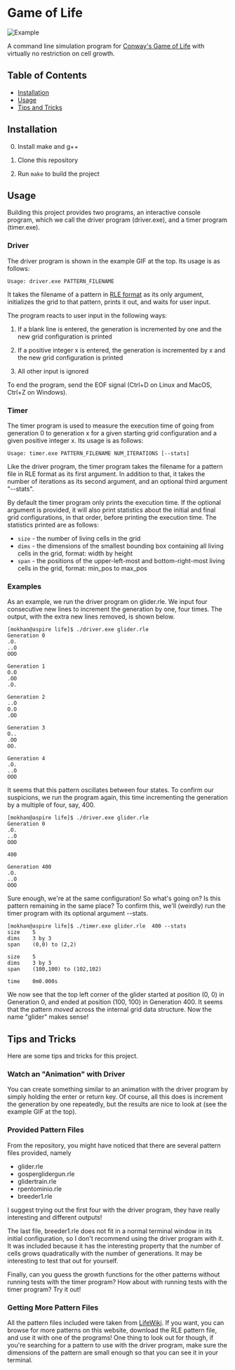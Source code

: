 # Game of Life

![Example][0]

A command line simulation program for [Conway's Game of Life][1] with virtually
no restriction on cell growth.

## Table of Contents
+ [Installation](#installation)
+ [Usage](#usage)
+ [Tips and Tricks](#tips-and-tricks)

## Installation <a name = "installation"></a>

0. Install make and g++

1. Clone this repository

2. Run `make` to build the project

## Usage <a name = "usage"></a>

Building this project provides two programs, an interactive console program,
which we call the driver program (driver.exe), and a timer program (timer.exe).

### Driver

The driver program is shown in the example GIF at the top. Its usage is
as follows:

```
Usage: driver.exe PATTERN_FILENAME
```

It takes the filename of a pattern in [RLE format][2] as its only argument,
initializes the grid to that pattern, prints it out, and waits for user input.

The program reacts to user input in the following ways:

1. If a blank line is entered, the generation is incremented by one and the new
grid configuration is printed

2. If a positive integer x is entered, the generation is incremented by x and
the new grid configuration is printed

3. All other input is ignored

To end the program, send the EOF signal (Ctrl+D on Linux and MacOS, Ctrl+Z on
Windows).

### Timer

The timer program is used to measure the execution time of going from generation
0 to generation x for a given starting grid configuration and a given positive
integer x. Its usage is as follows:

```
Usage: timer.exe PATTERN_FILENAME NUM_ITERATIONS [--stats]
```

Like the driver program, the timer program takes the filename for a pattern file
in RLE format as its first argument. In addition to that, it takes the number of
iterations as its second argument, and an optional third argument "--stats".

By default the timer program only prints the execution time. If the optional
argument is provided, it will also print statistics about the initial and final
grid configurations, in that order, before printing the execution time. The
statistics printed are as follows:

+ `size` - the number of living cells in the grid
+ `dims` - the dimensions of the smallest bounding box containing all living
cells in the grid, format: width by height
+ `span` - the positions of the upper-left-most and bottom-right-most living
cells in the grid, format: min_pos to max_pos

### Examples

As an example, we run the driver program on glider.rle. We input four
consecutive new lines to increment the generation by one, four times. The
output, with the extra new lines removed, is shown below.

```
[mokhan@aspire life]$ ./driver.exe glider.rle
Generation 0
.O.
..O
OOO

Generation 1
O.O
.OO
.O.

Generation 2
..O
O.O
.OO

Generation 3
O..
.OO
OO.

Generation 4
.O.
..O
OOO
```

It seems that this pattern oscillates between four states. To confirm our
suspicions, we run the program again, this time incrementing the generation by
a multiple of four, say, 400.

```
[mokhan@aspire life]$ ./driver.exe glider.rle 
Generation 0
.O.
..O
OOO

400

Generation 400
.O.
..O
OOO
```

Sure enough, we're at the same configuration! So what's going on? Is this
pattern remaining in the same place? To confirm this, we'll (weirdly) run the
timer program with its optional argument --stats.

```
[mokhan@aspire life]$ ./timer.exe glider.rle  400 --stats
size    5
dims    3 by 3
span    (0,0) to (2,2)

size    5
dims    3 by 3
span    (100,100) to (102,102)

time    0m0.000s
```

We now see that the top left corner of the glider started at position (0, 0)
in Generation 0, and ended at position (100, 100) in Generation 400. It seems
that the pattern *moved* across the internal grid data structure. Now the
name "glider" makes sense!

## Tips and Tricks <a name = "tips-and-tricks"></a>

Here are some tips and tricks for this project.

### Watch an "Animation" with Driver

You can create something similar to an animation with the driver program by
simply holding the enter or return key. Of course, all this does is increment
the generation by one repeatedly, but the results are nice to look at (see the
example GIF at the top).

### Provided Pattern Files

From the repository, you might have noticed that there are several pattern
files provided, namely

+ glider.rle
+ gosperglidergun.rle
+ glidertrain.rle
+ rpentominio.rle
+ breeder1.rle

I suggest trying out the first four with the driver program, they have really
interesting and different outputs!

The last file, breeder1.rle does not fit in a normal terminal window in its
initial configuration, so I don't recommend using the driver program with it.
It was included because it has the interesting property that the number of
cells grows quadratically with the number of generations. It may be interesting
to test that out for yourself.

Finally, can you guess the growth functions for the other patterns without
running tests with the timer program? How about with running tests with the
timer program? Try it out!

### Getting More Pattern Files

All the pattern files included were taken from [LifeWiki][3]. If you want, you
can browse for more patterns on this website, download the RLE pattern file, and
use it with one of the programs! One thing to look out for though, if you're
searching for a pattern to use with the driver program, make sure the dimensions
of the pattern are small enough so that you can see it in your terminal.

[0]: https://i.imgur.com/01FLXHe.gif
[1]: https://en.wikipedia.org/wiki/Conway%27s_Game_of_Life
[2]: https://www.conwaylife.com/wiki/Run_Length_Encoded
[3]: https://www.conwaylife.com/wiki/Main_Page
